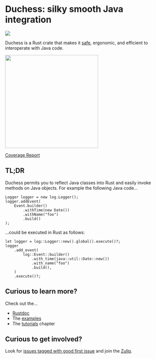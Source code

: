 # Duchess: silky smooth Java integration

[<img src="https://img.shields.io/badge/chat-on%20Zulip-green"></img>][Zulip]

Duchess is a Rust crate that makes it [safe](./safety.md), ergonomic, and efficient to interoperate with Java code.

<img src="duchess.svg" width="300"></img>

<a href="./coverage">Coverage Report</a>


## TL;DR

Duchess permits you to reflect Java classes into Rust and easily invoke methods on Java objects. For example the following Java code...

```rust,ignore
Logger logger = new log.Logger();
logger.addEvent(
    Event.builder()
        .withTime(new Date())
        .withName("foo")
        .build()
);
```

...could be executed in Rust as follows:

```rust,ignore
let logger = log::Logger::new().global().execute()?;
logger
    .add_event(
        log::Event::builder()
            .with_time(java::util::Date::new())
            .with_name("foo")
            .build(),
    )
    .execute()?;
```

## Curious to learn more?

Check out the...

* [Rustdoc](./rustdoc/doc/duchess/index.html)
* The [examples](https://github.com/duchess-rs/duchess/tree/main/test-crates/duchess-java-tests/tests/ui/examples)
* The [tutorials](https://duchess-rs.github.io/duchess/tutorials.html) chapter

## Curious to get involved?

Look for [issues tagged with good first issue][] and join the [Zulip][].

[issues tagged with good first issue]: https://github.com/duchess-rs/duchess/issues?q=is%3Aopen+is%3Aissue+label%3A%22good+first+issue%22
[Zulip]: https://duchess.zulipchat.com/

